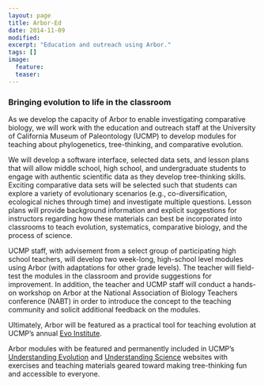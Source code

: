 ```yaml
---
layout: page
title: Arbor-Ed
date: 2014-11-09
modified:
excerpt: "Education and outreach using Arbor."
tags: []
image:
  feature:
  teaser:
---
```


### Bringing evolution to life in the classroom

As we develop the capacity of Arbor to enable investigating comparative biology, we will work with the education and outreach staff at the University of California Museum of Paleontology (UCMP) to develop modules for teaching about phylogenetics, tree-thinking, and comparative evolution.

We will develop a software interface, selected data sets, and lesson plans that will allow middle school, high school, and undergraduate students to engage with authentic scientific data as they develop tree-thinking skills. Exciting comparative data sets will be selected such that students can explore a variety of evolutionary scenarios (e.g., co-diversification, ecological niches through time) and investigate multiple questions. Lesson plans will provide background information and explicit suggestions for instructors regarding how these materials can best be incorporated into classrooms to teach evolution, systematics, comparative biology, and the process of science.

UCMP staff, with advisement from a select group of participating high school teachers, will develop two week-long, high-school level modules using Arbor (with adaptations for other grade levels). The teacher will field-test the modules in the classroom and provide suggestions for improvement. In addition, the teacher and UCMP staff will conduct a hands-on workshop on Arbor at the National Association of Biology Teachers conference (NABT) in order to introduce the concept to the teaching community and solicit additional feedback on the modules.

Ultimately, Arbor will be featured as a practical tool for teaching evolution at UCMP’s annual [Evo Institute](http://www.ucmp.berkeley.edu/about/institute11.php).

Arbor modules with be featured and permanently included in UCMP’s [Understanding Evolution](http://evolution.berkeley.edu/evolibrary/home.php) and [Understanding Science](http://undsci.berkeley.edu/) websites with exercises and teaching materials geared toward making tree-thinking fun and accessible to everyone.

